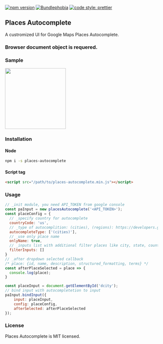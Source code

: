 [![npm version](https://img.shields.io/npm/v/places-autocomplete.svg?style=flat)](https://www.npmjs.com/package/places-autocomplete) [![Bundlephobia](https://badgen.net/bundlephobia/minzip/places-autocomplete)](https://bundlephobia.com/result?p=places-autocomplete) [![code style: prettier](https://img.shields.io/badge/code_style-prettier-ff69b4.svg?style=flat-square)](https://github.com/prettier/prettier)

## Places Autocomplete

A custromized UI for Google Maps Places Autocomplete.

### Browser document object is requered.

### Sample
<img src="https://raw.githubusercontent.com/rgbutov/places-autocomplete/master/sample/sample.png" height="200">

### Installation
#### Node
```bash
npm i -s places-autocomplete
```
#### Script tag
```html
<script src="/path/to/places-autocomplete.min.js"></script>
```

### Usage
```js
// _init module, you need API_TOKEN from google console
const paInput = new placesAutocomplete('<API_TOKEN>');
const placeConfig = {
  // _specify country for autocomplete
  countryCode: 'us',
  // _type of autocomplition: (cities), (regions): https://developers.google.com/maps/documentation/javascript/places-autocomplete
  autocompleteType: ['(cities)'],
  // _use only place name
  onlyName: true,
  // _inputs list with additional filter places like city, state, country
  filterInputs: []
} 
// _after dropdown selected callback
/* place: {id, name, description, structured_formatting, terms} */
const afterPlaceSelected = place => {
  console.log(place);
}

const placeInput = document.getElementById('dcity');
// bind input with autocompletetion to input
paInput.bindInput({
    input: placeInput, 
    config: placeConfig,
    afterSelected: afterPlaceSelected
});
```

### License
Places Autocomplete is MIT licensed.